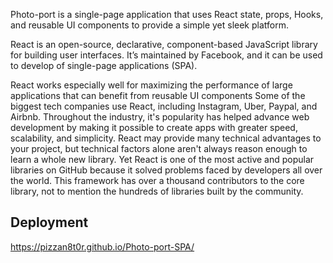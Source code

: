 Photo-port is a single-page application that uses React state, props, Hooks, and reusable UI components to provide a simple yet sleek platform.

React is an open-source, declarative, component-based JavaScript library for building user interfaces. It’s maintained by Facebook, and it can be used to develop of single-page applications (SPA). 

React works especially well for maximizing the performance of large applications that can benefit from reusable UI components
Some of the biggest tech companies use React, including Instagram, Uber, Paypal, and Airbnb. Throughout the industry, it's popularity has helped advance web development by making it possible to create apps with greater speed, scalability, and simplicity. React may provide many technical advantages to your project, but technical factors alone aren't always reason enough to learn a whole new library. Yet React is one of the most active and popular libraries on GitHub because it solved problems faced by developers all over the world. This framework has over a thousand contributors to the core library, not to mention the hundreds of libraries built by the community.


## Deployment
https://pizzan8t0r.github.io/Photo-port-SPA/
